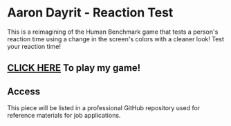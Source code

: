 # Aaron Dayrit - Reaction Test

This is a reimagining of the Human Benchmark game that tests a person's reaction time using a change in the screen's colors with a cleaner look! Test your reaction time! 

## [CLICK HERE](https://aarondayrit.github.io/Reaction-Test/Game-Files/index.html) To play my game!

## Access
This piece will be listed in a professional GitHub repository used for reference materials for job applications.

